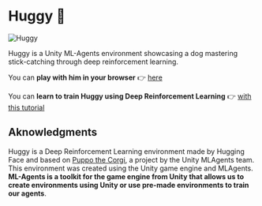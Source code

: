 # Huggy 🐶

<img src="https://huggingface.co/datasets/huggingface-deep-rl-course/course-images/resolve/main/en/notebooks/unit-bonus1/huggy.jpg" alt="Huggy"/>

Huggy is a Unity ML-Agents environment showcasing a dog mastering stick-catching through deep reinforcement learning.

You can **play with him in your browser** 👉 [here](https://huggingface.co/spaces/ThomasSimonini/Huggy)

You can **learn to train Huggy using Deep Reinforcement Learning** 👉 [with this tutorial](https://huggingface.co/learn/deep-rl-course/unitbonus1/introduction)

## Aknowledgments

Huggy is a Deep Reinforcement Learning environment made by Hugging Face and based on [Puppo the Corgi](https://blog.unity.com/technology/puppo-the-corgi-cuteness-overload-with-the-unity-ml-agents-toolkit), a project by the Unity MLAgents team. This environment was created using the Unity game engine and MLAgents. **ML-Agents is a toolkit for the game engine from Unity that allows us to create environments using Unity or use pre-made environments to train our agents**.
